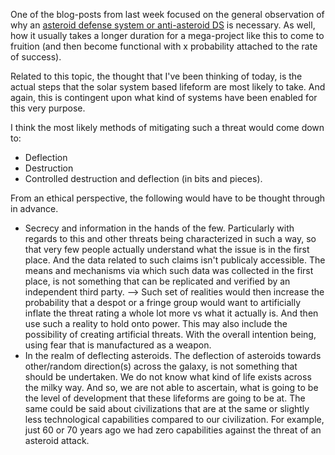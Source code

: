 One of the blog-posts from last week focused on the general observation of why an [asteroid defense system or anti-asteroid DS](https://stellardreams.github.io/Asteroid-Defense-System/) is necessary. As well, how it usually takes a longer duration for a mega-project like this to come to fruition (and then become functional with x probability attached to the rate of success).

Related to this topic, the thought that I've been thinking of today, is the actual steps that the solar system based lifeform are most likely to take. And again, this is contingent upon what kind of systems have been enabled for this very purpose. 

I think the most likely methods of mitigating such a threat would come down to:
* Deflection
* Destruction
* Controlled destruction and deflection (in bits and pieces).

From an ethical perspective, the following would have to be thought through in advance. 

* Secrecy and information in the hands of the few. Particularly with regards to this and other threats being characterized in such a way, so that very few people actually understand what the issue is in the first place. And the data related to such claims isn't publicaly accessible. The means and mechanisms via which such data was collected in the first place, is not something that can be replicated and verified by an independent third party. --> Such set of realities would then increase the probability that a despot or a fringe group would want to artificially inflate the threat rating a whole lot more vs what it actually is. And then use such a reality to hold onto power. This may also include the possibility of creating artificial threats. With the overall intention being, using fear that is manufactured as a weapon. 
* In the realm of deflecting asteroids. The deflection of asteroids towards other/random direction(s) across the galaxy, is not something that should be undertaken. We do not know what kind of life exists across the milky way. And so, we are not able to ascertain, what is going to be the level of development that these lifeforms are going to be at. The same could be said about civilizations that are at the same or slightly less technological capabilities compared to our civilization. For example, just 60 or 70 years ago we had zero capabilities against the threat of an asteroid attack. 

